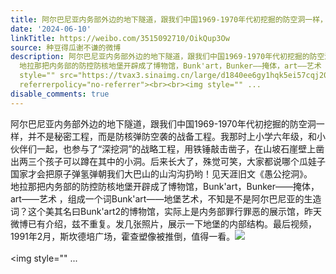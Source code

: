 ```yaml
---
title: 阿尔巴尼亚内务部外边的地下隧道，跟我们中国1969-1970年代初挖掘的防空洞一样，并不是秘密工程，而是防核弹防空袭的战备工程。我那时上小学六年级，和小伙伴们...
date: '2024-06-10'
linkTitle: https://weibo.com/3515092710/OikQup3Ow
source: 种豆得瓜谢不谦的微博
description: 阿尔巴尼亚内务部外边的地下隧道，跟我们中国1969-1970年代初挖掘的防空洞一样，并不是秘密工程，而是防核弹防空袭的战备工程。我那时上小学六年级，和小伙伴们一起，也参与了“深挖洞”的战略工程，用铁锤敲击凿子，在山坡石崖壁上凿出两三个孩子可以蹲在其中的小洞。后来长大了，殊觉可笑，大家都说哪个瓜娃子国家才会把原子弹氢弹朝我们大巴山的山沟沟扔哟！见天涯旧文《愚公挖洞》。<br>
  地拉那把内务部的防控防核地堡开辟成了博物馆，Bunk'art，Bunker——掩体，art——艺术 ，组成一个词Bunk'art——地堡艺术，不知是不是阿尔巴尼亚的生造词？这个美其名曰Bunk'art2的博物馆，实际上是内务部罪行罪恶的展示馆，昨天微博已有介绍，兹不重复。发几张照片，展示一下地堡的内部结构。最后视频，1991年2月，斯坎德培广场，霍查塑像被推倒，值得一看。<img
  style="" src="https://tvax3.sinaimg.cn/large/d1840ee6gy1hqk5ei57cqj20xw2301kx.jpg"
  referrerpolicy="no-referrer"><br><br><img style="" ...
disable_comments: true
---
```

阿尔巴尼亚内务部外边的地下隧道，跟我们中国1969-1970年代初挖掘的防空洞一样，并不是秘密工程，而是防核弹防空袭的战备工程。我那时上小学六年级，和小伙伴们一起，也参与了“深挖洞”的战略工程，用铁锤敲击凿子，在山坡石崖壁上凿出两三个孩子可以蹲在其中的小洞。后来长大了，殊觉可笑，大家都说哪个瓜娃子国家才会把原子弹氢弹朝我们大巴山的山沟沟扔哟！见天涯旧文《愚公挖洞》。<br> 地拉那把内务部的防控防核地堡开辟成了博物馆，Bunk'art，Bunker——掩体，art——艺术 ，组成一个词Bunk'art——地堡艺术，不知是不是阿尔巴尼亚的生造词？这个美其名曰Bunk'art2的博物馆，实际上是内务部罪行罪恶的展示馆，昨天微博已有介绍，兹不重复。发几张照片，展示一下地堡的内部结构。最后视频，1991年2月，斯坎德培广场，霍查塑像被推倒，值得一看。<img style="" src="https://tvax3.sinaimg.cn/large/d1840ee6gy1hqk5ei57cqj20xw2301kx.jpg" referrerpolicy="no-referrer"><br><br><img style="" ...